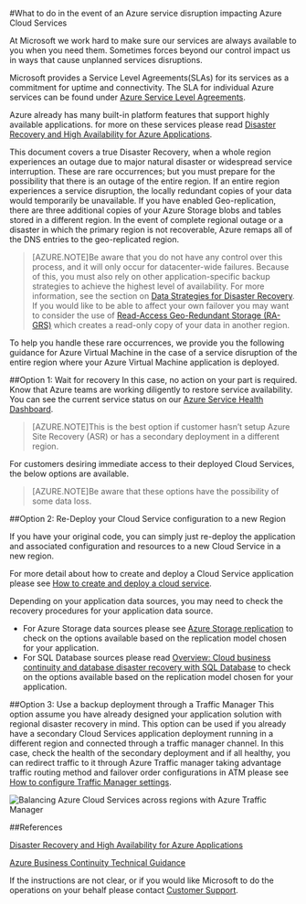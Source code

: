 <properties
	pageTitle="What to do in the event of an Azure service disruption impacting Azure Cloud Services | Microsoft Azure"
	description="Learn what to do in the event of an Azure service disruption impacting Azure Cloud Services."
	services="cloud-services"
	documentationCenter=""
	authors="kmouss"
	manager="drewm"
	editor=""/>

<tags
	ms.service="cloud-services"
	ms.workload="cloud-services"
	ms.tgt_pltfrm="na"
	ms.devlang="na"
	ms.topic="article"
	ms.date="05/16/2016"
	ms.author="kmouss;aglick"/>

#What to do in the event of an Azure service disruption impacting Azure Cloud Services

At Microsoft we work hard to make sure our services are always available to you when you need them. Sometimes forces beyond our control impact us in ways that cause unplanned services disruptions.

Microsoft provides a Service Level Agreements(SLAs) for its services as a commitment for uptime and connectivity. The SLA for individual Azure services can be found under [Azure Service Level Agreements](https://azure.microsoft.com/support/legal/sla/).

Azure already has many built-in platform features that support highly available applications. for more on these services please read [Disaster Recovery and High Availability for Azure Applications](https://aka.ms/drtechguide).

This document covers a true Disaster Recovery, when a whole region experiences an outage due to major natural disaster or widespread service interruption. These are rare occurrences; but you must prepare for the possibility that there is an outage of the entire region. If an entire region experiences a service disruption, the locally redundant copies of your data would temporarily be unavailable. If you have enabled Geo-replication, there are three additional copies of your Azure Storage blobs and tables stored in a different region. In the event of complete regional outage or a disaster in which the primary region is not recoverable, Azure remaps all of the DNS entries to the geo-replicated region. 
 
>[AZURE.NOTE]Be aware that you do not have any control over this process, and it will only occur for datacenter-wide failures. Because of this, you must also rely on other application-specific backup strategies to achieve the highest level of availability. For more information, see the section on [Data Strategies for Disaster Recovery](https://aka.ms/drtechguide#DSDR). If you would like to be able to affect your own failover you may want to consider the use of [Read-Access Geo-Redundant Storage (RA-GRS)](../storage/storage-redundancy.md#read-access-geo-redundant-storage) which creates a read-only copy of your data in another region.

To help you handle these rare occurrences, we provide you the following guidance for Azure Virtual Machine in the case of a service disruption of the entire region where your Azure Virtual Machine application is deployed. 

##Option 1: Wait for recovery 
In this case, no action on your part is required. Know that Azure teams are working diligently to restore service availability. You can see the current service status on our [Azure Service Health Dashboard](https://azure.microsoft.com/status/). 

>[AZURE.NOTE]This is the best option if customer hasn’t setup Azure Site Recovery (ASR) or has a secondary deployment in a different region. 

For customers desiring immediate access to their deployed Cloud Services, the below options are available.

>[AZURE.NOTE]Be aware that these options have the possibility of some data loss.     

##Option 2: Re-Deploy your Cloud Service configuration to a new Region 

If you have your original code, you can simply just re-deploy the application and associated configuration and resources to a new Cloud Service in a new region.  

For more detail about how to create and deploy a Cloud Service application please see [How to create and deploy a cloud service](./cloud-services-how-to-create-deploy-portal.md).

Depending on your application data sources, you may need to check the recovery procedures for your application data source. 
  * For Azure Storage data sources please see [Azure Storage replication](../storage/storage-redundancy.md#read-access-geo-redundant-storage) to check on the options available based on the replication model chosen for your application.
  * For SQL Database sources please read [Overview: Cloud business continuity and database disaster recovery with SQL Database](../sql-database/sql-database-business-continuity.md) to check on the options available based on the replication model chosen for your application. 

##Option 3: Use a backup deployment through a Traffic Manager 
This option assume you have already designed your application solution with regional disaster recovery in mind. This option can be used if you already have a secondary Cloud Services application deployment running in a different region and connected through a traffic manager channel. In this case, check the health of the secondary deployment and if all healthy, you can redirect traffic to it through Azure Traffic manager taking advantage traffic routing method and failover order configurations in ATM please see [How to configure Traffic Manager settings](../traffic-manager/traffic-manager-overview.md#how-to-configure-traffic-manager-settings). 

![Balancing Azure Cloud Services across regions with Azure Traffic Manager](./media/cloud-services-disaster-recovery-guidance/using-azure-traffic-manager.png)

##References 

[Disaster Recovery and High Availability for Azure Applications](https://aka.ms/drtechguide)

[Azure Business Continuity Technical Guidance](https://aka.ms/bctechguide)
 
If the instructions are not clear, or if you would like Microsoft to do the operations on your behalf please contact [Customer Support](https://ms.portal.azure.com/#blade/Microsoft_Azure_Support/HelpAndSupportBlade).
